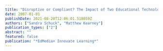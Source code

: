 ```yaml
---
title: "Disruptive or Compliant? The Impact of Two Educational Technologies on Pedagogy"
date: 2007-01-01
publishDate: 2021-08-20T12:06:01.518059Z
authors: ["Sandra Schuck", "Matthew Kearney"]
publication_types: ["2"]
abstract: ""
featured: false
publication: "*EdMedia+ Innovate Learning*"
---
```



